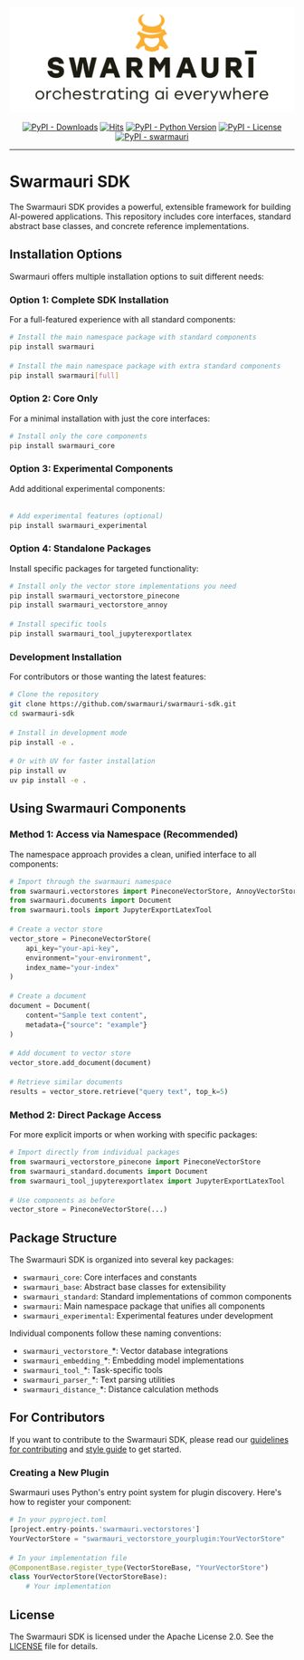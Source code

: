 ![Swarmauri Logo](https://github.com/swarmauri/swarmauri-sdk/blob/3d4d1cfa949399d7019ae9d8f296afba773dfb7f/assets/swarmauri.brand.theme.svg)

<p align="center">
    <a href="https://pypi.org/project/swarmauri/">
        <img src="https://img.shields.io/pypi/dm/swarmauri" alt="PyPI - Downloads"/></a>
    <a href="https://hits.sh/github.com/swarmauri/swarmauri-sdk/tree/master/pkgs/swarmauri/">
        <img alt="Hits" src="https://hits.sh/github.com/swarmauri/swarmauri-sdk/tree/master/pkgs/swarmauri.svg"/></a>
    <a href="https://pypi.org/project/swarmauri/">
        <img src="https://img.shields.io/pypi/pyversions/swarmauri" alt="PyPI - Python Version"/></a>
    <a href="https://pypi.org/project/swarmauri/">
        <img src="https://img.shields.io/pypi/l/swarmauri" alt="PyPI - License"/></a>
    <a href="https://pypi.org/project/swarmauri/">
        <img src="https://img.shields.io/pypi/v/swarmauri?label=swarmauri&color=green" alt="PyPI - swarmauri"/></a>
</p>

---

# Swarmauri SDK

The Swarmauri SDK provides a powerful, extensible framework for building AI-powered applications. This repository includes core interfaces, standard abstract base classes, and concrete reference implementations.

## Installation Options

Swarmauri offers multiple installation options to suit different needs:

### Option 1: Complete SDK Installation

For a full-featured experience with all standard components:

```bash
# Install the main namespace package with standard components
pip install swarmauri

# Install the main namespace package with extra standard components
pip install swarmauri[full]
```

### Option 2: Core Only
For a minimal installation with just the core interfaces:

```bash
# Install only the core components
pip install swarmauri_core
```

### Option 3: Experimental Components

Add additional experimental components:
```bash

# Add experimental features (optional)
pip install swarmauri_experimental
```

### Option 4: Standalone Packages

Install specific packages for targeted functionality:

```bash
# Install only the vector store implementations you need
pip install swarmauri_vectorstore_pinecone
pip install swarmauri_vectorstore_annoy

# Install specific tools
pip install swarmauri_tool_jupyterexportlatex
```

### Development Installation

For contributors or those wanting the latest features:
```bash
# Clone the repository
git clone https://github.com/swarmauri/swarmauri-sdk.git
cd swarmauri-sdk

# Install in development mode
pip install -e .

# Or with UV for faster installation
pip install uv
uv pip install -e .
```

## Using Swarmauri Components

### Method 1: Access via Namespace (Recommended)

The namespace approach provides a clean, unified interface to all components:
```python
# Import through the swarmauri namespace
from swarmauri.vectorstores import PineconeVectorStore, AnnoyVectorStore
from swarmauri.documents import Document
from swarmauri.tools import JupyterExportLatexTool

# Create a vector store
vector_store = PineconeVectorStore(
    api_key="your-api-key",
    environment="your-environment",
    index_name="your-index"
)

# Create a document
document = Document(
    content="Sample text content",
    metadata={"source": "example"}
)

# Add document to vector store
vector_store.add_document(document)

# Retrieve similar documents
results = vector_store.retrieve("query text", top_k=5)
```
### Method 2: Direct Package Access
For more explicit imports or when working with specific packages:

```python
# Import directly from individual packages
from swarmauri_vectorstore_pinecone import PineconeVectorStore
from swarmauri_standard.documents import Document
from swarmauri_tool_jupyterexportlatex import JupyterExportLatexTool

# Use components as before
vector_store = PineconeVectorStore(...)
```

## Package Structure
The Swarmauri SDK is organized into several key packages:

- `swarmauri_core`: Core interfaces and constants
- `swarmauri_base`: Abstract base classes for extensibility
- `swarmauri_standard`: Standard implementations of common components
- `swarmauri`: Main namespace package that unifies all components
- `swarmauri_experimental`: Experimental features under development

Individual components follow these naming conventions:

- `swarmauri_vectorstore_`*: Vector database integrations
- `swarmauri_embedding_`*: Embedding model implementations
- `swarmauri_tool_`*: Task-specific tools
- `swarmauri_parser_`*: Text parsing utilities
- `swarmauri_distance_`*: Distance calculation methods


## For Contributors
If you want to contribute to the Swarmauri SDK, please read our [guidelines for contributing](https://github.com/swarmauri/swarmauri-sdk/blob/master/CONTRIBUTING.md) and [style guide](https://github.com/swarmauri/swarmauri-sdk/blob/master/STYLE_GUIDE.md) to get started.

### Creating a New Plugin
Swarmauri uses Python's entry point system for plugin discovery. Here's how to register your component:

```python
# In your pyproject.toml
[project.entry-points.'swarmauri.vectorstores']
YourVectorStore = "swarmauri_vectorstore_yourplugin:YourVectorStore"

# In your implementation file
@ComponentBase.register_type(VectorStoreBase, "YourVectorStore")
class YourVectorStore(VectorStoreBase):
    # Your implementation
```

## License
The Swarmauri SDK is licensed under the Apache License 2.0. See the [LICENSE](https://github.com/swarmauri/swarmauri-sdk/blob/master/LICENSE) file for details.


